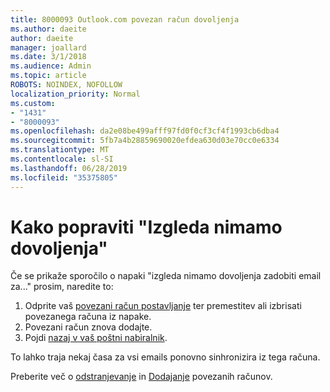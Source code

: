 ```yaml
---
title: 8000093 Outlook.com povezan račun dovoljenja
ms.author: daeite
author: daeite
manager: joallard
ms.date: 3/1/2018
ms.audience: Admin
ms.topic: article
ROBOTS: NOINDEX, NOFOLLOW
localization_priority: Normal
ms.custom:
- "1431"
- "8000093"
ms.openlocfilehash: da2e08be499afff97fd0f0cf3cf4f1993cb6dba4
ms.sourcegitcommit: 5fb7a4b28859690020efdea630d03e70cc0e6334
ms.translationtype: MT
ms.contentlocale: sl-SI
ms.lasthandoff: 06/28/2019
ms.locfileid: "35375805"
---
```

# <a name="how-to-fix-it-looks-like-we-dont-have-permission"></a>Kako popraviti "Izgleda nimamo dovoljenja"

Če se prikaže sporočilo o napaki "izgleda nimamo dovoljenja zadobiti email za..." prosim, naredite to:

1. Odprite vaš [povezani račun postavljanje](https://outlook.live.com/mail/options/mail/accounts) ter premestitev ali izbrisati povezanega računa iz napake.
2. Povezani račun znova dodajte.
3. Pojdi [nazaj v vaš poštni nabiralnik](https://outlook.live.com/mail/inbox).

To lahko traja nekaj časa za vsi emails ponovno sinhronizira iz tega računa.

Preberite več o [odstranjevanje](https://support.office.com/article/0b9a6b95-ff1b-46c1-bf60-d6b3b82c5ac8) in [Dodajanje](https://support.office.com/article/c5224df4-5885-4e79-91ba-523aa743f0ba) povezanih računov.